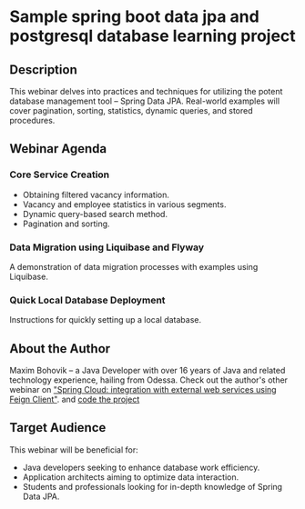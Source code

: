 # Sample spring boot data jpa and postgresql database learning project

## Description
This webinar delves into practices and techniques for utilizing the potent database management tool – Spring Data JPA. Real-world examples will cover pagination, sorting, statistics, dynamic queries, and stored procedures.

## Webinar Agenda

### Core Service Creation
- Obtaining filtered vacancy information.
- Vacancy and employee statistics in various segments.
- Dynamic query-based search method.
- Pagination and sorting.

### Data Migration using Liquibase and Flyway
A demonstration of data migration processes with examples using Liquibase.

### Quick Local Database Deployment
Instructions for quickly setting up a local database.

## About the Author
Maxim Bohovik – a Java Developer with over 16 years of Java and related technology experience, hailing from Odessa. Check out the author's other webinar on  ["Spring Cloud: integration with external web services using Feign Client"](https://www.youtube.com/watch?v=uQ_LwKG-Urk&t=880s&pp=ygUb0JHQvtCz0L7QstC40Log0JzQsNC60YHQuNC8). and [code the project](https://github.com/maxBogovick/circuitbreaker-demo)

## Target Audience
This webinar will be beneficial for:
- Java developers seeking to enhance database work efficiency.
- Application architects aiming to optimize data interaction.
- Students and professionals looking for in-depth knowledge of Spring Data JPA.



